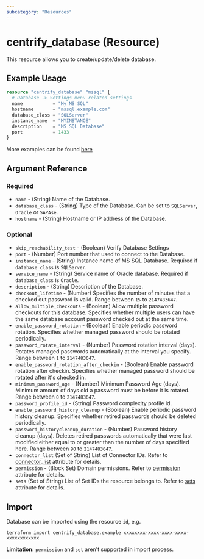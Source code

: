 ```yaml
---
subcategory: "Resources"
---
```


# centrify_database (Resource)

This resource allows you to create/update/delete database.

## Example Usage

```terraform
resource "centrify_database" "mssql" {
  # Database -> Settings menu related settings
  name           = "My MS SQL"
  hostname       = "mssql.example.com"
  database_class = "SQLServer"
  instance_name  = "MYINSTANCE"
  description    = "MS SQL Database"
  port           = 1433
}
```

More examples can be found [here](https://github.com/centrify/terraform-provider-centrify/tree/main/examples/centrify_database)

## Argument Reference

### Required

- `name` - (String) Name of the Database.
- `database_class` - (String) Type of the Database. Can be set to `SQLServer`, `Oracle` or `SAPAse`.
- `hostname` - (String) Hostname or IP address of the Database.

### Optional

- `skip_reachability_test` - (Boolean) Verify Database Settings
- `port` - (Number) Port number that used to connect to the Database.
- `instance_name` - (String) Instance name of MS SQL Database. Required if `database_class` is `SQLServer`.
- `service_name` - (String) Service name of Oracle database. Required if `database_class` is `Oracle`.
- `description` - (String) Description of the Database.
- `checkout_lifetime` - (Number) Specifies the number of minutes that a checked out password is valid. Range between `15` to `2147483647`.
- `allow_multiple_checkouts` - (Boolean) Allow multiple password checkouts for this database. Specifies whether multiple users can have the same database account password checked out at the same time.
- `enable_password_rotation` - (Boolean) Enable periodic password rotation. Specifies whether managed password should be rotated periodically.
- `password_rotate_interval` - (Number) Password rotation interval (days). Rotates managed passwords automatically at the interval you specify. Range between `1` to `2147483647`.
- `enable_password_rotation_after_checkin` - (Boolean) Enable password rotation after checkin. Specifies whether managed password should be rotated after it's checked in.
- `minimum_password_age` - (Number) Minimum Password Age (days). Minimum amount of days old a password must be before it is rotated. Range between `0` to `2147483647`.
- `password_profile_id` - (String) Password complexity profile id.
- `enable_password_history_cleanup` - (Boolean) Enable periodic password history cleanup. Specifies whether retired passwords should be deleted periodically.
- `password_historycleanup_duration` - (Number) Password history cleanup (days). Deletes retired passwords automatically that were last modified either equal to or greater than the number of days specified here. Range between `90` to `2147483647`.
- `connector_list` (Set of String) List of Connector IDs. Refer to [connector_list](./attribute_connector_list.md) attribute for details.
- `permission` - (Block Set) Domain permissions. Refer to [permission](./attribute_permission.md) attribute for details.
- `sets` (Set of String) List of Set IDs the resource belongs to. Refer to [sets](./attribute_sets.md) attribute for details.

## Import

Database can be imported using the resource `id`, e.g.

```shell
terraform import centrify_database.example xxxxxxxx-xxxx-xxxx-xxxx-xxxxxxxxxxxx
```

**Limitation:** `permission` and `set` aren't supported in import process.

